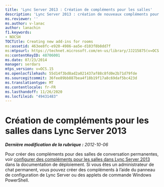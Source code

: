 ```yaml
---
title: 'Lync Server 2013 : Création de compléments pour les salles'
description: 'Lync Server 2013 : création de nouveaux compléments pour les salles.'
ms.reviewer: ''
ms.author: v-lanac
author: lanachin
f1.keywords:
- NOCSH
TOCTitle: Creating new add-ins for rooms
ms:assetid: 463ee8fc-e920-4986-aa5e-d103f8b8dd7f
ms:mtpsurl: https://technet.microsoft.com/en-us/library/JJ215875(v=OCS.15)
ms:contentKeyID: 48706001
ms.date: 07/23/2014
manager: serdars
mtps_version: v=OCS.15
ms.openlocfilehash: 55d14f3bd8ad2a021437af88c8fd0e2b71d79fde
ms.sourcegitcommit: 36fee89bb887bea4f18b19f17a8c69daf5bc423d
ms.translationtype: MT
ms.contentlocale: fr-FR
ms.lasthandoff: 11/26/2020
ms.locfileid: "49431483"
---
```

# <a name="creating-new-add-ins-for-rooms-in-lync-server-2013"></a>Création de compléments pour les salles dans Lync Server 2013

<div data-xmlns="http://www.w3.org/1999/xhtml">

<div class="topic" data-xmlns="http://www.w3.org/1999/xhtml" data-msxsl="urn:schemas-microsoft-com:xslt" data-cs="https://msdn.microsoft.com/">

<div data-asp="https://msdn2.microsoft.com/asp">



</div>

<div id="mainSection">

<div id="mainBody">

<span> </span>

_**Dernière modification de la rubrique :** 2012-10-06_

Pour créer des compléments pour des salles de conversation permanentes, voir [configurer des compléments pour les salles dans Lync Server 2013](lync-server-2013-configure-add-ins-for-rooms.md) dans la documentation de déploiement. Si vous êtes un administrateur de chat permanent, vous pouvez créer des compléments à l’aide du panneau de configuration de Lync Server ou des applets de commande Windows PowerShell.

</div>

<span> </span>

</div>

</div>

</div>

